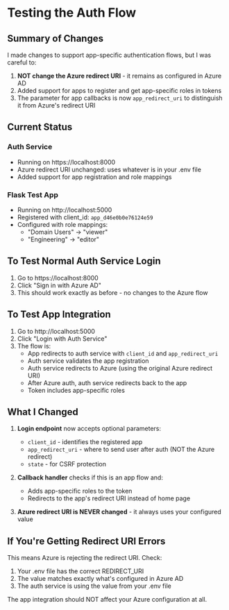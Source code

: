# Testing the Auth Flow

## Summary of Changes

I made changes to support app-specific authentication flows, but I was careful to:
1. **NOT change the Azure redirect URI** - it remains as configured in Azure AD
2. Added support for apps to register and get app-specific roles in tokens
3. The parameter for app callbacks is now `app_redirect_uri` to distinguish it from Azure's redirect URI

## Current Status

### Auth Service
- Running on https://localhost:8000
- Azure redirect URI unchanged: uses whatever is in your .env file
- Added support for app registration and role mappings

### Flask Test App  
- Running on http://localhost:5000
- Registered with client_id: `app_d46e0b0e76124e59`
- Configured with role mappings:
  - "Domain Users" → "viewer"
  - "Engineering" → "editor"

## To Test Normal Auth Service Login

1. Go to https://localhost:8000
2. Click "Sign in with Azure AD"
3. This should work exactly as before - no changes to the Azure flow

## To Test App Integration

1. Go to http://localhost:5000
2. Click "Login with Auth Service"
3. The flow is:
   - App redirects to auth service with `client_id` and `app_redirect_uri`
   - Auth service validates the app registration
   - Auth service redirects to Azure (using the original Azure redirect URI)
   - After Azure auth, auth service redirects back to the app
   - Token includes app-specific roles

## What I Changed

1. **Login endpoint** now accepts optional parameters:
   - `client_id` - identifies the registered app
   - `app_redirect_uri` - where to send user after auth (NOT the Azure redirect)
   - `state` - for CSRF protection

2. **Callback handler** checks if this is an app flow and:
   - Adds app-specific roles to the token
   - Redirects to the app's redirect URI instead of home page

3. **Azure redirect URI is NEVER changed** - it always uses your configured value

## If You're Getting Redirect URI Errors

This means Azure is rejecting the redirect URI. Check:
1. Your .env file has the correct REDIRECT_URI
2. The value matches exactly what's configured in Azure AD
3. The auth service is using the value from your .env file

The app integration should NOT affect your Azure configuration at all.